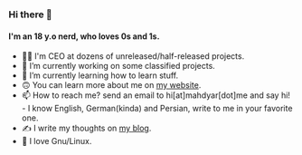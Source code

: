 ### Hi there 👋

#### I'm an 18 y.o nerd, who loves 0s and 1s.
- 🧍‍♂️ I'm CEO at dozens of unreleased/half-released projects.
- 🔭 I’m currently working on some classified projects.
- 🌱 I’m currently learning how to learn stuff.
- 🙃 You can learn more about me on [my website](https://mahdyar.me).
- 📫 How to reach me? send an email to hi[at]mahdyar[dot]me and say hi! - I know English, German(kinda) and Persian, write to me in your favorite one.
- ✍️ I write my thoughts on [my blog](https://blog.mahdyar.me).
- 🐧 I love Gnu/Linux.
